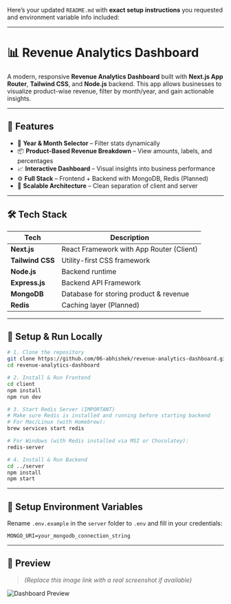 Here’s your updated `README.md` with **exact setup instructions** you requested and environment variable info included:

---

# 📊 Revenue Analytics Dashboard

A modern, responsive **Revenue Analytics Dashboard** built with **Next.js App Router**, **Tailwind CSS**, and **Node.js** backend. This app allows businesses to visualize product-wise revenue, filter by month/year, and gain actionable insights.

---

## 🚀 Features

* 📆 **Year & Month Selector** – Filter stats dynamically
* 📦 **Product-Based Revenue Breakdown** – View amounts, labels, and percentages
* 📈 **Interactive Dashboard** – Visual insights into business performance
* ⚙️ **Full Stack** – Frontend + Backend with MongoDB, Redis (Planned)
* 🧠 **Scalable Architecture** – Clean separation of client and server

---

## 🛠 Tech Stack

| Tech             | Description                              |
| ---------------- | ---------------------------------------- |
| **Next.js**      | React Framework with App Router (Client) |
| **Tailwind CSS** | Utility-first CSS framework              |
| **Node.js**      | Backend runtime                          |
| **Express.js**   | Backend API Framework                    |
| **MongoDB**      | Database for storing product & revenue   |
| **Redis**        | Caching layer (Planned)                  |

---

## 🧪 Setup & Run Locally

```bash
# 1. Clone the repository
git clone https://github.com/06-abhishek/revenue-analytics-dashboard.git
cd revenue-analytics-dashboard

# 2. Install & Run Frontend
cd client
npm install
npm run dev

# 3. Start Redis Server (IMPORTANT)
# Make sure Redis is installed and running before starting backend
# For Mac/Linux (with Homebrew):
brew services start redis

# For Windows (with Redis installed via MSI or Chocolatey):
redis-server

# 4. Install & Run Backend
cd ../server
npm install
npm start
```

---

## 🔐 Setup Environment Variables

Rename `.env.example` in the `server` folder to `.env` and fill in your credentials:

```env
MONGO_URI=your_mongodb_connection_string
```

---

## 📸 Preview

> *(Replace this image link with a real screenshot if available)*

![Dashboard Preview](./client/public/screenshots/preview.png)
